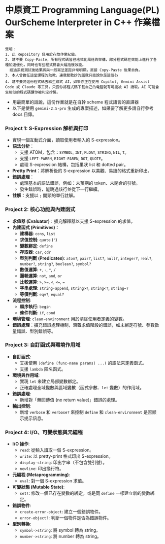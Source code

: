 # 中原資工 Programming Language(PL) OurScheme Interpreter in C++ 作業檔案

```
聲明：
1. 此 Repository 僅用於存放作業紀錄。
2. 請不要 Copy-Paste，所有程式碼皆已格式化風格與架構，部分程式碼在效能上進行了各種加速優化，同時也有些程式碼會大幅拖慢效能。
  經過系統測試後結果將與一般寫法差距非常明顯，直接 Copy-Paste 後果自負。
3. 本人曾擔任這堂課程的助教，連我都敢抄的話我只能說你是這個👍
4. 請不要將這份程式碼丟給生成式 AI，如果你正在使用 Copilot, Gemini Assist Code 或 Claude 等工具，只要你將程式碼下載自己的電腦就有可能被 AI 讀取。AI 可能會生相似的程式碼讓你被判定抄襲。
```

- 用最簡單的話說，這份作業就是在自幹 scheme 程式語言的直譯器
- 以下是使用 `gemini-2.5-pro` 生成的專案描述，如果要了解更多請自行參考 docs 目錄。

### Project 1: S-Expression 解析與打印

- 實現一個互動式介面，讀取使用者輸入的 S-expression。
- **語法分析**：
  - 支援 ATOM，包含：`SYMBOL`, `INT`, `FLOAT`, `STRING`, `NIL`, `T`。
  - 支援 `LEFT-PAREN`, `RIGHT-PAREN`, `DOT`, `QUOTE`。
  - 處理 S-expression 結構，包括巢狀 list 和 dotted pair。
- **Pretty Print**：將解析後的 S-expression 以美觀、易讀的格式重新印出。
- **錯誤處理**：
  - 處理基本的語法錯誤，例如：未預期的 token、未閉合的引號。
  - 發生錯誤時，能跳過該行並從下一行繼續。
- **註解**：支援以 `;` 開頭的單行註解。

### Project 2: 核心功能與內建函式

- **求值器 (Evaluator)**：擴充解釋器以支援 S-expression 的求值。
- **內建函式 (Primitives)**：
  - **建構器**: `cons`, `list`
  - **求值控制**: `quote` (`'`)
  - **變數綁定**: `define`
  - **存取器**: `car`, `cdr`
  - **型別判斷 (Predicates)**: `atom?`, `pair?`, `list?`, `null?`, `integer?`, `real?`, `number?`, `string?`, `boolean?`, `symbol?`
  - **數值運算**: `+`, `-`, `*`, `/`
  - **邏輯運算**: `not`, `and`, `or`
  - **比較運算**: `>`, `>=`, `<`, `<=`, `=`
  - **字串處理**: `string-append`, `string>?`, `string<?`, `string=?`
  - **等價判斷**: `eqv?`, `equal?`
- **流程控制**:
  - **順序執行**: `begin`
  - **條件判斷**: `if`, `cond`
- **環境管理**: `clean-environment` 用於清除使用者定義的變數。
- **錯誤處理**：擴充錯誤處理機制，涵蓋求值階段的錯誤，如未綁定符號、參數數量錯誤、型別錯誤等。

### Project 3: 自訂函式與環境作用域

- **自訂函式**:
  - 支援使用 `(define (func-name params) ...)` 的語法來定義函式。
  - 支援 `lambda` 匿名函式。
- **環境與作用域**:
  - 實現 `let` 來建立局部變數綁定。
  - 正確處理全域變數與區域變數（函式參數、`let` 變數）的作用域。
- **錯誤處理**:
  - 新增對「無回傳值 (no return value)」錯誤的處理。
- **輸出控制**:
  - 新增 `verbose` 和 `verbose?` 來控制 `define` 和 `clean-environment` 是否顯示提示訊息。

### Project 4: I/O、可變狀態與元編程

- **I/O 操作**:
  - `read`: 從輸入讀取一個 S-expression。
  - `write`: 以 pretty-print 格式印出 S-expression。
  - `display-string`: 印出字串（不包含雙引號）。
  - `newline`: 印出換行符。
- **元編程 (Metaprogramming)**:
  - `eval`: 對一個 S-expression 求值。
- **可變狀態 (Mutable State)**:
  - `set!`: 修改一個已存在變數的綁定，或是同 `define` 一樣建立新的變數綁定。
- **錯誤物件**:
  - `create-error-object`: 建立一個錯誤物件。
  - `error-object?`: 判斷一個物件是否為錯誤物件。
- **型別轉換**:
  - `symbol->string`: 將 symbol 轉為 string。
  - `number->string`: 將 number 轉為 string。
